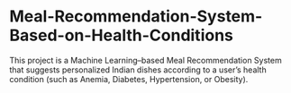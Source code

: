 # Meal-Recommendation-System-Based-on-Health-Conditions
This project is a Machine Learning–based Meal Recommendation System that suggests personalized Indian dishes according to a user’s health condition (such as Anemia, Diabetes, Hypertension, or Obesity).
